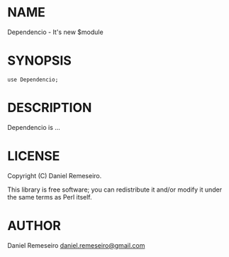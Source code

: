 # NAME

Dependencio - It's new $module

# SYNOPSIS

    use Dependencio;

# DESCRIPTION

Dependencio is ...

# LICENSE

Copyright (C) Daniel Remeseiro.

This library is free software; you can redistribute it and/or modify
it under the same terms as Perl itself.

# AUTHOR

Daniel Remeseiro <daniel.remeseiro@gmail.com>
